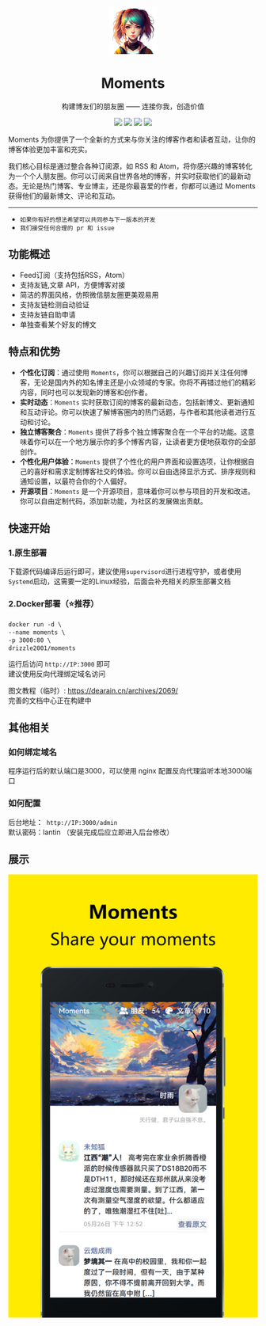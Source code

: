 <div align="center">
<img src="./wwwroot/character.png" alt="Logo" style="width:96px">

# Moments
构建博友们的朋友圈 —— 连接你我，创造价值

![](https://img.shields.io/badge/Blazor-Server-purple?style=for-the-badge&logo=blazor)
![](https://img.shields.io/badge/MasaBlazor-1-blue?style=for-the-badge)
![](https://img.shields.io/badge/FreeSql-3-green?style=for-the-badge)
![](https://img.shields.io/badge/Flurl-3-yellow?style=for-the-badge)
</div>

Moments 为你提供了一个全新的方式来与你关注的博客作者和读者互动，让你的博客体验更加丰富和充实。

我们核心目标是通过整合各种订阅源，如 RSS 和
Atom，将你感兴趣的博客转化为一个个人朋友圈。你可以订阅来自世界各地的博客，并实时获取他们的最新动态。无论是热门博客、专业博主，还是你最喜爱的作者，你都可以通过
Moments 获得他们的最新博文、评论和互动。


---

* `如果你有好的想法希望可以共同参与下一版本的开发`
* `我们接受任何合理的 pr 和 issue `

## 功能概述

* Feed订阅（支持包括RSS，Atom）
* 支持友链,文章 API，方便博客对接
* 简洁的界面风格，仿照微信朋友圈更美观易用
* 支持友链检测自动验证
* 支持友链自助申请
* 单独查看某个好友的博文

## 特点和优势

* **个性化订阅**：通过使用 `Moments`，你可以根据自己的兴趣订阅并关注任何博客，无论是国内外的知名博主还是小众领域的专家。你将不再错过他们的精彩内容，同时也可以发现新的博客和创作者。
* **实时动态**：`Moments` 实时获取订阅的博客的最新动态，包括新博文、更新通知和互动评论。你可以快速了解博客圈内的热门话题，与作者和其他读者进行互动和讨论。
* **独立博客聚合**：`Moments` 提供了将多个独立博客聚合在一个平台的功能。这意味着你可以在一个地方展示你的多个博客内容，让读者更方便地获取你的全部创作。
* **个性化用户体验**：`Moments` 提供了个性化的用户界面和设置选项，让你根据自己的喜好和需求定制博客社交的体验。你可以自由选择显示方式、排序规则和通知设置，以最符合你的个人偏好。
* **开源项目**：`Moments` 是一个开源项目，意味着你可以参与项目的开发和改进。你可以自由定制代码，添加新功能，为社区的发展做出贡献。

## 快速开始

### 1.原生部署

下载源代码编译后运行即可，建议使用`supervisord`进行进程守护，或者使用`Systemd`启动，这需要一定的Linux经验，后面会补充相关的原生部署文档

### 2.Docker部署（⭐推荐）

```
docker run -d \
--name moments \
-p 3000:80 \
drizzle2001/moments
```

运行后访问 `http://IP:3000` 即可  
建议使用反向代理绑定域名访问

图文教程（临时）: https://dearain.cn/archives/2069/   
完善的文档中心正在构建中

## 其他相关

### 如何绑定域名

程序运行后的默认端口是3000，可以使用 nginx 配置反向代理监听本地3000端口

### 如何配置

后台地址：` http://IP:3000/admin`  
默认密码：lantin （安装完成后应立即进入后台修改）

## 展示

![display.jpg](wwwroot/display.jpg)
